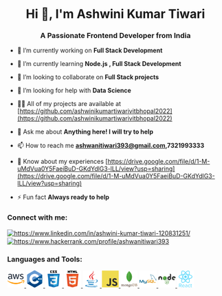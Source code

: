 <h1 align="center">Hi 👋, I'm Ashwini Kumar Tiwari</h1>
<h3 align="center">A Passionate Frontend Developer from India</h3>

- 🔭 I’m currently working on **Full Stack Development**

- 🌱 I’m currently learning **Node.js , Full Stack Development**

- 👯 I’m looking to collaborate on **Full Stack projects**

- 🤝 I’m looking for help with **Data Science**

- 👨‍💻 All of my projects are available at [https://github.com/ashwinikumartiwarivitbhopal2022](https://github.com/ashwinikumartiwarivitbhopal2022)

- 💬 Ask me about **Anything here! I will try to help**

- 📫 How to reach me **ashwanitiwari393@gmail.com,7321993333**

- 📄 Know about my experiences [https://drive.google.com/file/d/1-M-uMdVua0Y5FaeiBuD-GKdYdlG3-lLL/view?usp=sharing](https://drive.google.com/file/d/1-M-uMdVua0Y5FaeiBuD-GKdYdlG3-lLL/view?usp=sharing)

- ⚡ Fun fact **Always ready to help**

<h3 align="left">Connect with me:</h3>
<p align="left">
<a href="https://linkedin.com/in/https://www.linkedin.com/in/ashwini-kumar-tiwari-120831251/" target="blank"><img align="center" src="https://raw.githubusercontent.com/rahuldkjain/github-profile-readme-generator/master/src/images/icons/Social/linked-in-alt.svg" alt="https://www.linkedin.com/in/ashwini-kumar-tiwari-120831251/" height="30" width="40" /></a>
<a href="https://www.hackerrank.com/https://www.hackerrank.com/profile/ashwanitiwari393" target="blank"><img align="center" src="https://raw.githubusercontent.com/rahuldkjain/github-profile-readme-generator/master/src/images/icons/Social/hackerrank.svg" alt="https://www.hackerrank.com/profile/ashwanitiwari393" height="30" width="40" /></a>
</p>

<h3 align="left">Languages and Tools:</h3>
<p align="left"> <a href="https://aws.amazon.com" target="_blank" rel="noreferrer"> <img src="https://raw.githubusercontent.com/devicons/devicon/master/icons/amazonwebservices/amazonwebservices-original-wordmark.svg" alt="aws" width="40" height="40"/> <a href="https://www.w3schools.com/cpp/" target="_blank" rel="noreferrer"> <img src="https://raw.githubusercontent.com/devicons/devicon/master/icons/cplusplus/cplusplus-original.svg" alt="cplusplus" width="40" height="40"/> </a> <a href="https://www.w3schools.com/css/" target="_blank" rel="noreferrer"> <img src="https://raw.githubusercontent.com/devicons/devicon/master/icons/css3/css3-original-wordmark.svg" alt="css3" width="40" height="40"/> </a> <a href="https://www.w3.org/html/" target="_blank" rel="noreferrer"> <img src="https://raw.githubusercontent.com/devicons/devicon/master/icons/html5/html5-original-wordmark.svg" alt="html5" width="40" height="40"/> </a> <a href="https://www.java.com" target="_blank" rel="noreferrer"> <img src="https://raw.githubusercontent.com/devicons/devicon/master/icons/java/java-original.svg" alt="java" width="40" height="40"/> </a> <a href="https://developer.mozilla.org/en-US/docs/Web/JavaScript" target="_blank" rel="noreferrer"> <img src="https://raw.githubusercontent.com/devicons/devicon/master/icons/javascript/javascript-original.svg" alt="javascript" width="40" height="40"/> </a> <a href="https://www.mongodb.com/" target="_blank" rel="noreferrer"> <img src="https://raw.githubusercontent.com/devicons/devicon/master/icons/mongodb/mongodb-original-wordmark.svg" alt="mongodb" width="40" height="40"/> </a> <a href="https://www.mysql.com/" target="_blank" rel="noreferrer"> <img src="https://raw.githubusercontent.com/devicons/devicon/master/icons/mysql/mysql-original-wordmark.svg" alt="mysql" width="40" height="40"/> </a> <a href="https://nodejs.org" target="_blank" rel="noreferrer"> <img src="https://raw.githubusercontent.com/devicons/devicon/master/icons/nodejs/nodejs-original-wordmark.svg" alt="nodejs" width="40" height="40"/> </a> <a href="https://reactjs.org/" target="_blank" rel="noreferrer"> <img src="https://raw.githubusercontent.com/devicons/devicon/master/icons/react/react-original-wordmark.svg" alt="react" width="40" height="40"/> </a> </p>

